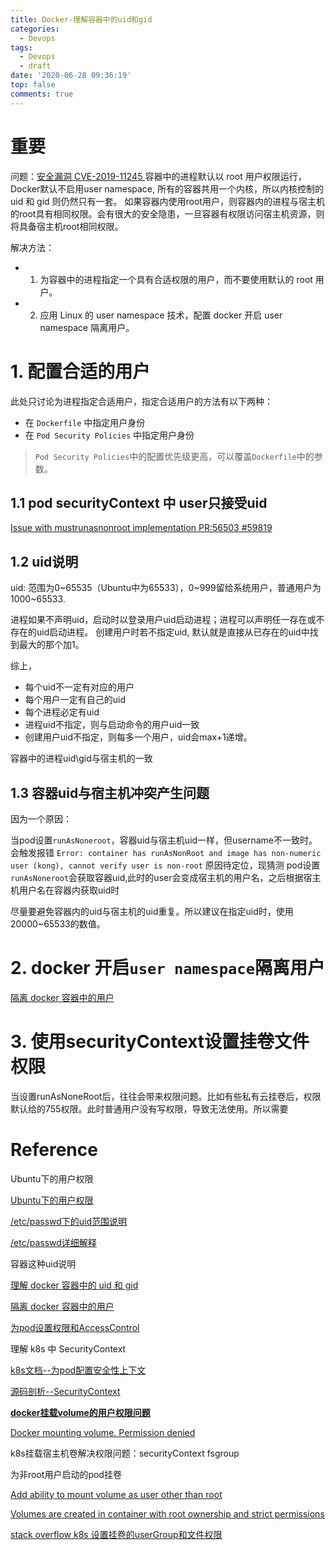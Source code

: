 ```yaml
---
title: Docker-理解容器中的uid和gid
categories:
  - Devops
tags:
  - Devops
  - draft
date: '2020-06-28 09:36:19'
top: false
comments: true
---
```


# 重要
问题：[安全漏洞 CVE-2019-11245 ](https://nvd.nist.gov/vuln/detail/CVE-2019-11245)
容器中的进程默认以 root 用户权限运行，
Docker默认不启用user namespace, 所有的容器共用一个内核，所以内核控制的 uid 和 gid 则仍然只有一套。
如果容器内使用root用户，则容器内的进程与宿主机的root具有相同权限。会有很大的安全隐患，一旦容器有权限访问宿主机资源，则将具备宿主机root相同权限。

解决方法：

+ 1. 为容器中的进程指定一个具有合适权限的用户，而不要使用默认的 root 用户。
+ 2. 应用 Linux 的 user namespace 技术，配置 docker 开启 user namespace 隔离用户。

# 1. 配置合适的用户
此处只讨论为进程指定合适用户，指定合适用户的方法有以下两种：

+ 在 `Dockerfile` 中指定用户身份
+ 在 `Pod Security Policies` 中指定用户身份

> `Pod Security Policies`中的配置优先级更高，可以覆盖`Dockerfile`中的参数。

## 1.1 pod securityContext 中 user只接受uid
[Issue with mustrunasnonroot implementation PR:56503 #59819](https://github.com/kubernetes/kubernetes/issues/59819)

## 1.2 uid说明

uid: 范围为0~65535（Ubuntu中为65533），0~999留给系统用户，普通用户为1000~65533. 

进程如果不声明uid，启动时以登录用户uid启动进程；进程可以声明任一存在或不存在的uid启动进程。
创建用户时若不指定uid, 默认就是直接从已存在的uid中找到最大的那个加1。

综上，
+ 每个uid不一定有对应的用户
+ 每个用户一定有自己的uid
+ 每个进程必定有uid
+ 进程uid不指定，则与启动命令的用户uid一致
+ 创建用户uid不指定，则每多一个用户，uid会max+1递增。

容器中的进程uid\gid与宿主机的一致



## 1.3 容器uid与宿主机冲突产生问题
因为一个原因：

当pod设置`runAsNoneroot`，容器uid与宿主机uid一样，但username不一致时。会触发报错 
```Error: container has runAsNonRoot and image has non-numeric user (kong), cannot verify user is non-root```
原因待定位，现猜测 pod设置`runAsNoneroot`会获取容器uid,此时的user会变成宿主机的用户名，之后根据宿主机用户名在容器内获取uid时

尽量要避免容器内的uid与宿主机的uid重复。所以建议在指定uid时，使用20000~65533的数值。

# 2. docker 开启`user namespace`隔离用户
[隔离 docker 容器中的用户](https://www.cnblogs.com/sparkdev/p/9614326.html)

# 3. 使用securityContext设置挂卷文件权限
当设置runAsNoneRoot后，往往会带来权限问题。比如有些私有云挂卷后，权限默认给的755权限。此时普通用户没有写权限，导致无法使用。所以需要

# Reference
Ubuntu下的用户权限

[Ubuntu下的用户权限](https://blog.csdn.net/u012668018/article/details/37727517)

[/etc/passwd下的uid范围说明](https://blog.csdn.net/loryliu/article/details/24228045)

[/etc/passwd详细解释](https://blog.csdn.net/m0_37605642/article/details/97136282?utm_medium=distribute.pc_relevant_t0.none-task-blog-BlogCommendFromMachineLearnPai2-1.pc_relevant_is_cache&depth_1-utm_source=distribute.pc_relevant_t0.none-task-blog-BlogCommendFromMachineLearnPai2-1.pc_relevant_is_cache)

容器这种uid说明

[理解 docker 容器中的 uid 和 gid](https://www.cnblogs.com/sparkdev/p/9614164.html)

[隔离 docker 容器中的用户](https://www.cnblogs.com/sparkdev/p/9614326.html)

[为pod设置权限和AccessControl](https://medium.com/kubernetes-tutorials/defining-privileges-and-access-control-settings-for-pods-and-containers-in-kubernetes-2cef08fc62b7)

理解 k8s 中 SecurityContext

[k8s文档--为pod配置安全性上下文](https://kubernetes.io/zh/docs/tasks/configure-pod-container/security-context/)

[源码剖析--SecurityContext](https://developer.aliyun.com/article/777651)

**[docker挂载volume的用户权限问题](https://www.cnblogs.com/woshimrf/p/understand-docker-uid.html)**

[Docker mounting volume. Permission denied](https://stackoverflow.com/questions/47197493/docker-mounting-volume-permission-denied)

k8s挂载宿主机卷解决权限问题：securityContext fsgroup

为非root用户启动的pod挂卷

[Add ability to mount volume as user other than root](https://github.com/moby/moby/issues/2259)

[Volumes are created in container with root ownership and strict permissions](https://github.com/kubernetes/kubernetes/issues/2630)

[stack overflow k8s 设置挂卷的userGroup和文件权限](https://stackoverflow.com/questions/43544370/kubernetes-how-to-set-volumemount-user-group-and-file-permissions)

